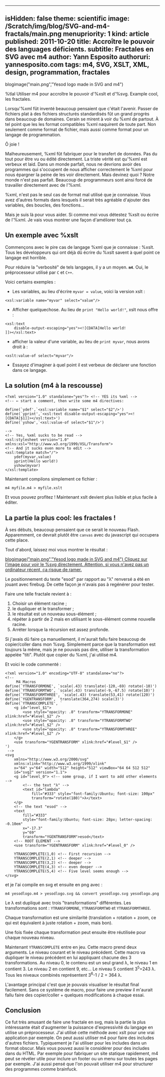 -----
isHidden:       false
theme: scientific
image: /Scratch/img/blog/SVG-and-m4-fractals/main.png
menupriority:   1
kind:           article
published: 2011-10-20
title: Accroître le pouvoir des languages déficients.
subtitle: Fractales en SVG avec m4
author: Yann Esposito
authoruri: yannesposito.com
tags:  m4, SVG, XSLT, XML, design, programmation, fractales
-----
blogimage("main.png","Yesod logo made in SVG and m4")

<div class="intro">

%tlal Utiliser m4 pour accroître le pouvoir d'%xslt et d'%svg. Example cool, les fractales.

</div>

Lorsqu'%xml fût inventé beaucoup pensaient que c'était l'avenir.
Passer de fichiers plat à des fichiers structurés standardisés fût un grand progrès dans beaucoup de domaines.
Cerain se mirent à voir du %xml de partout.
À tel point que les les format compatibles %xml naquirent de toute part.
Non seulement comme format de fichier, mais aussi comme format pour un langage de programmation.

Ô joie !

Malheureusement, %xml fût fabriquer pour le transfert de données.
Pas du tout pour être vu ou édité directement.
La triste vérité est qu'%xml est verbeux et laid.
Dans un monde parfait, nous ne devrions avoir des programmes qui s'occupent de nous afficher correctement le %xml pour nous épargner la peine de les voir directement.
Mais devinez quoi ?
Notre monde n'est pas parfait. 
Beaucoup de programmeurs sont ainsi forcé de travailler
directement avec de l'%xml.

%xml, n'est pas le seul cas de format mal utilisé que je connaisse.
Vous avez d'autres formats dans lesquels il serait très agréable d'ajouter des variables, des boucles, des fonctions...

Mais je suis là pour vous aider.
Si comme moi vous détestez %xslt ou écrire de l'%xml.
Je vais vous montrer une façon d'améliorer tout ça.

## Un exemple avec %xslt

Commençons avec le pire cas de langage %xml que je connaisse : %xslt.
Tous les développeurs qui ont déjà dû écrire du %xslt savent à quel point ce langage est horrible.

Pour réduire la "verbosité" de tels langages, il y a un moyen.
**`m4`**.
Oui, le préprocesseur utilisé par `C` et `C++`.

Voici certains exemples :

- Les variables, au lieu d'écrire `myvar = value`, voici la version <sc>xslt</sc> :

~~~~~~ {.xml}
<xsl:variable name="myvar" select="value"/>
~~~~~~

- Afficher quelquechose. Au lieu de `print "Hello world!"`, <sc>xslt</sc> nous offre :

~~~~~~ {.xml}
<xsl:text 
    disable-output-escaping="yes"><![CDATA[Hello world!
]]></xsl:text>
~~~~~~

- afficher la valeur d'une variable, au lieu de `print myvar`, nous avons droit à :

~~~~~~ {.xml}
<xslt:value-of select="myvar"/>
~~~~~~

- Essayez d'imaginer à quel point il est verbeux de déclarer une fonction dans ce langage.

## La solution (m4 à la rescousse)

~~~~~~ {.xml}
<?xml version="1.0" standalone="yes"?> <!-- YES its %xml -->
<!-- ← start a comment, then write some m4 directives:

define(`ydef',`<xsl:variable name="$1" select="$2"/>')
define(`yprint',`<xsl:text disable-output-escaping="yes"><![CDATA[$1]]></xsl:text>')
define(`yshow',`<xsl:value-of select="$1"/>')

-->
<!-- Yes, %xml sucks to be read -->
<xsl:stylesheet version="1.0" xmlns:xsl="http://www.w3.org/1999/XSL/Transform">
<!-- And it sucks even more to edit -->
<xsl:template match="/">
    ydef(myvar,value)
    yprint(Hello world!)
    yshow(myvar)
</xsl:template>
~~~~~~

Maintenant compilons simplement ce fichier :

~~~~~~ {.zsh}
m4 myfile.m4 > myfile.xslt
~~~~~~

Et vous pouvez profitez ! Maintenant <sc>xslt</sc> devient plus lisible et plus facile à éditer.

## La partie la plus cool: les fractales !

À ses débuts, beaucoup pensaient que ce serait le nouveau Flash. Apparemment, ce devrait plutôt être `canvas` avec du javascript qui occupera cette place.

Tout d'abord, laissez moi vous montrer le résultat :

<a href="blogimagedirmain.svg">
blogimage("main.png","Yesod logo made in SVG and m4")
Cliquez sur l'image pour voir le %svg directement. Attention, si vous n'avez pas un ordinateur récent, ça risque de ramer.
</a>

Le positionnement du texte "esod" par rapport au "λ" renversé a été en jouant avec firebug. De cette façon je n'avais pas à regénérer pour tester.

Faire une telle fractale revient à :

1. Choisir un élément racine ;
2. le dupliquer et le transformer ;
3. le résultat est un nouveau sous-élément ;
4. répéter à partir de 2 mais en utilisant le sous-élément comme nouvelle racine.
5. Arréter lorsque la récursion est assez profonde.

Si j'avais dû faire ça manuellement, il m'aurait fallu faire beaucoup de copier/coller dans mon %svg.
Simplement parce que la transformation est toujours la même, mais je ne pouvais pas dire, utiliser la transformation appelée "titi".
Plutôt que copier du %xml, j'ai utilisé m4.

Et voici le code commenté :

~~~~~~ {.xml}
<?xml version="1.0" encoding="UTF-8" standalone="no"?>
<!--
     M4 Macros
define(`YTRANSFORMONE', `scale(.43) translate(-120,-69) rotate(-10)')
define(`YTRANSFORMTWO', `scale(.43) translate(-9,-67.5) rotate(10)')
define(`YTRANSFORMTHREE', `scale(.43) translate(53,41) rotate(120)')
define(`YGENTRANSFORM', `translate(364,274) scale(3)')
define(`YTRANSCOMPLETE', `
    <g id="level_$1">
        <use style="opacity: .8" transform="YTRANSFORMONE" xlink:href="#level_$2" />
        <use style="opacity: .8" transform="YTRANSFORMTWO" xlink:href="#level_$2" />
        <use style="opacity: .8" transform="YTRANSFORMTHREE" xlink:href="#level_$2" />
    </g>
    <use transform="YGENTRANSFORM" xlink:href="#level_$1" />
')
 -->
<svg 
    xmlns="http://www.w3.org/2000/svg" 
    xmlns:xlink="http://www.w3.org/1999/xlink"
    x="64" y="64" width="512" height="512" viewBox="64 64 512 512"
    id="svg2" version="1.1">
    <g id="level_0"> <!-- some group, if I want to add other elements -->
        <!-- the text "λ" -->
        <text id="lambda" 
            fill="#333" style="font-family:Ubuntu; font-size: 100px"
            transform="rotate(180)">λ</text>
    </g>
    <!-- the text "esod" -->
    <text 
        fill="#333" 
        style="font-family:Ubuntu; font-size: 28px; letter-spacing: -0.10em" 
        x="-17.3" 
        y="69" 
        transform="YGENTRANSFORM">esod</text>
    <!-- ROOT ELEMENT -->
    <use transform="YGENTRANSFORM" xlink:href="#level_0" />

    YTRANSCOMPLETE(1,0) <!-- First recursion -->
    YTRANSCOMPLETE(2,1) <!-- deeper -->
    YTRANSCOMPLETE(3,2) <!-- deeper -->
    YTRANSCOMPLETE(4,3) <!-- even deeper -->
    YTRANSCOMPLETE(5,4) <!-- Five level seems enough -->
</svg>
~~~~~~

et je l'ai compile en <sc>svg</sc> et ensuite en <sc>png</sc> avec :

~~~~~~ {.zsh}
m4 yesodlogo.m4 > yesodlogo.svg && convert yesodlogo.svg yesodlogo.png
~~~~~~

Le λ est dupliqué avec trois "transformations" différentes. Les transformations sont : `YTRANSFORMONE`, `YTRANSFORMTWO` et `YTRANSFORMTHREE`.

Chaque transformation est une similarité (translation + rotation + zoom, ce qui est équivalent à juste rotation + zoom, mais bon).

Une fois fixée chaque transformation peut ensuite être réutilisée pour chaque nouveau niveau.

Maintenant `YTRANSCOMPLETE` entre en jeu.
Cette macro prend deux arguments.
Le niveau courant et le niveau précédent.
Cette macro va dupliquer le niveau précédent en lui appliquant chacune des 3 transformations.
Au niveau 0, le contenu est un seul grand λ, le niveau 1 en contient 3. Le niveau 2 en contient 9, etc...
Le niveau 5 contient 3<sup>5</sup>=243 λ.
Tous les niveaux combinés représentent 3<sup>6</sup>-1 / 2 = 364 λ.

L'avantage principal c'est que je pouvais visualiser le résultat final facilement.
Sans ce système de macro, pour faire une preview il m'aurait fallu faire des copier/coller + quelques modifications à chaque essai.

## Conclusion

Ce fut très amusant de faire une fractale en <sc>svg</sc>, mais la partie la plus intéressante était d'augmenter la puissance d'expressivité du langage en utilise un préprocesseur.
J'ai utilisé cette méthode avec <sc>xslt</sc> pour une vrai application par exemple.
On peut aussi utiliser m4 pour faire des includes d'autres fichiers.
Typiquement je l'ai utiliser pour les includes dans un format obscur.
Mais vous pouvez aussi le considérer pour des includes dans du HTML.
Par exemple pour fabriquer un site statique rapidement, m4 peut se révéler utile pour inclure un footer ou un menu sur toutes les pages par exemple.
J'ai aussi pensé que l'on pouvait utiliser m4 pour structurer des programmes comme brainfuck.
